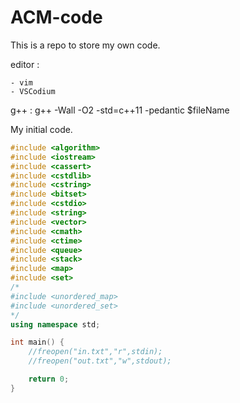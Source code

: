 # ACM-code
This is a repo to store my own code.

editor :

	- vim
	- VSCodium 

g++ : g++ -Wall -O2 -std=c++11 -pedantic $fileName

My initial code.

```cpp
#include <algorithm>
#include <iostream>
#include <cassert>
#include <cstdlib>
#include <cstring>
#include <bitset>
#include <cstdio>
#include <string>
#include <vector>
#include <cmath>
#include <ctime>
#include <queue>
#include <stack>
#include <map>
#include <set>
/*
#include <unordered_map>
#include <unordered_set>
*/
using namespace std;

int main() {
    //freopen("in.txt","r",stdin);
    //freopen("out.txt","w",stdout);

    return 0;
}
```

